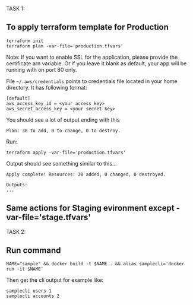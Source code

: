 TASK 1:


## To apply terraform template for Production

```
terraform init
terraform plan -var-file='production.tfvars'
```
Note:
If you want to enable SSL for the application, please provide the certificate arn variable. Or if you leave it blank as default, your app will be running with on port 80 only.

File `~/.aws/credentials` points to credentials file located in your home directory. It has following format:
```
[default]
aws_access_key_id = <your access key>
aws_secret_access_key = <your secret key>
```
You should see a lot of output ending with this
```
Plan: 38 to add, 0 to change, 0 to destroy.
```
Run:
```
terraform apply -var-file='production.tfvars'
```
Output should see something similar to this...
```
Apply complete! Resources: 38 added, 0 changed, 0 destroyed.

Outputs:
...
```

## Same actions for Staging evironment except -var-file='stage.tfvars'

TASK 2:


## Run command
```
NAME="sample" && docker build -t $NAME . && alias samplecli='docker run -it $NAME'
```
Then get the cli output for example like:
```
samplecli users 1
samplecli accounts 2
```
